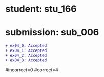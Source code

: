 # student: stu_166
# submission: sub_006

```diff
+ ex04_0: Accepted
+ ex04_1: Accepted
+ ex04_2: Accepted
+ ex04_3: Accepted
```
#incorrect=0
#correct=4
